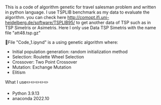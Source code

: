 This is a code of algorithm genetic for travel salesman problem and written in python language.
I use TSPLIB benchmark as my data to evaluate the algorithm. you can check here http://comopt.ifi.uni-heidelberg.de/software/TSPLIB95/ to get another data of TSP such as in TSP Simetris or Asimetris.
Here I only use Data TSP Simetris with the name file "att48.tsp.gz"

📝File "Code_1.ipynd" is a using genetic algorithm where:
- Initial population generation: random initialization method
- Selection: Roulette Wheel Selection
- Crossover: Two Point Crossover
- Mutation: Exchange Mutation
- Elitism


What I use✏️✏️✏️✏️✏️
- Python 3.9.13
- anaconda 2022.10
